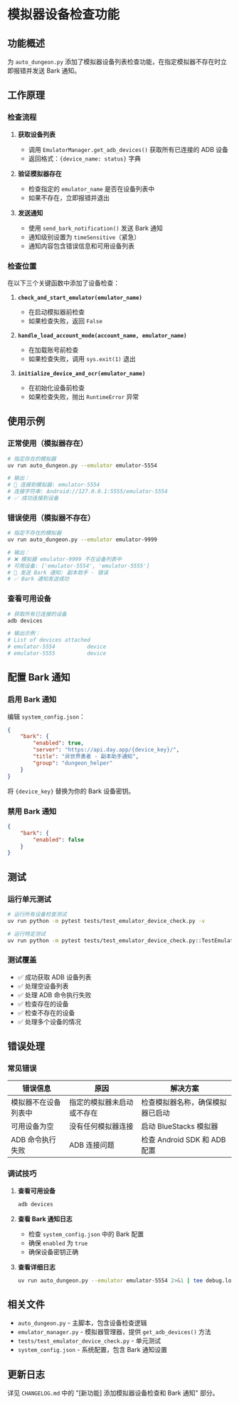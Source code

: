 # 模拟器设备检查功能

## 功能概述

为 `auto_dungeon.py` 添加了模拟器设备列表检查功能，在指定模拟器不存在时立即报错并发送 Bark 通知。

## 工作原理

### 检查流程

1. **获取设备列表**
   - 调用 `EmulatorManager.get_adb_devices()` 获取所有已连接的 ADB 设备
   - 返回格式：`{device_name: status}` 字典

2. **验证模拟器存在**
   - 检查指定的 `emulator_name` 是否在设备列表中
   - 如果不存在，立即报错并退出

3. **发送通知**
   - 使用 `send_bark_notification()` 发送 Bark 通知
   - 通知级别设置为 `timeSensitive`（紧急）
   - 通知内容包含错误信息和可用设备列表

### 检查位置

在以下三个关键函数中添加了设备检查：

1. **`check_and_start_emulator(emulator_name)`**
   - 在启动模拟器前检查
   - 如果检查失败，返回 `False`

2. **`handle_load_account_mode(account_name, emulator_name)`**
   - 在加载账号前检查
   - 如果检查失败，调用 `sys.exit(1)` 退出

3. **`initialize_device_and_ocr(emulator_name)`**
   - 在初始化设备前检查
   - 如果检查失败，抛出 `RuntimeError` 异常

## 使用示例

### 正常使用（模拟器存在）

```bash
# 指定存在的模拟器
uv run auto_dungeon.py --emulator emulator-5554

# 输出：
# 📱 连接到模拟器: emulator-5554
# 连接字符串: Android://127.0.0.1:5555/emulator-5554
# ✅ 成功连接到设备
```

### 错误使用（模拟器不存在）

```bash
# 指定不存在的模拟器
uv run auto_dungeon.py --emulator emulator-9999

# 输出：
# ❌ 模拟器 emulator-9999 不在设备列表中
# 可用设备: ['emulator-5554', 'emulator-5555']
# 📱 发送 Bark 通知: 副本助手 - 错误
# ✅ Bark 通知发送成功
```

### 查看可用设备

```bash
# 获取所有已连接的设备
adb devices

# 输出示例：
# List of devices attached
# emulator-5554          device
# emulator-5555          device
```

## 配置 Bark 通知

### 启用 Bark 通知

编辑 `system_config.json`：

```json
{
    "bark": {
        "enabled": true,
        "server": "https://api.day.app/{device_key}/",
        "title": "异世界勇者 - 副本助手通知",
        "group": "dungeon_helper"
    }
}
```

将 `{device_key}` 替换为你的 Bark 设备密钥。

### 禁用 Bark 通知

```json
{
    "bark": {
        "enabled": false
    }
}
```

## 测试

### 运行单元测试

```bash
# 运行所有设备检查测试
uv run python -m pytest tests/test_emulator_device_check.py -v

# 运行特定测试
uv run python -m pytest tests/test_emulator_device_check.py::TestEmulatorDeviceCheck::test_device_check_exists -v
```

### 测试覆盖

- ✅ 成功获取 ADB 设备列表
- ✅ 处理空设备列表
- ✅ 处理 ADB 命令执行失败
- ✅ 检查存在的设备
- ✅ 检查不存在的设备
- ✅ 处理多个设备的情况

## 错误处理

### 常见错误

| 错误信息 | 原因 | 解决方案 |
|---------|------|--------|
| 模拟器不在设备列表中 | 指定的模拟器未启动或不存在 | 检查模拟器名称，确保模拟器已启动 |
| 可用设备为空 | 没有任何模拟器连接 | 启动 BlueStacks 模拟器 |
| ADB 命令执行失败 | ADB 连接问题 | 检查 Android SDK 和 ADB 配置 |

### 调试技巧

1. **查看可用设备**
   ```bash
   adb devices
   ```

2. **查看 Bark 通知日志**
   - 检查 `system_config.json` 中的 Bark 配置
   - 确保 `enabled` 为 `true`
   - 确保设备密钥正确

3. **查看详细日志**
   ```bash
   uv run auto_dungeon.py --emulator emulator-5554 2>&1 | tee debug.log
   ```

## 相关文件

- `auto_dungeon.py` - 主脚本，包含设备检查逻辑
- `emulator_manager.py` - 模拟器管理器，提供 `get_adb_devices()` 方法
- `tests/test_emulator_device_check.py` - 单元测试
- `system_config.json` - 系统配置，包含 Bark 通知设置

## 更新日志

详见 `CHANGELOG.md` 中的 "[新功能] 添加模拟器设备检查和 Bark 通知" 部分。

